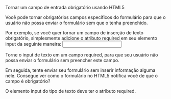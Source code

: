 Tornar um campo de entrada obrigatório usando HTML5

Você pode tornar obrigatórios campos específicos do formulário para que o usuário não possa enviar o formulário sem que o tenha preenchido.

Por exemplo, se você quer tornar um campo de inserção de texto obrigatório, simplesmente adicione o atributo required em seu elemento input da seguinte maneira: <input type="text" required>

Torne o input de texto em um campo required, para que seu usuário não possa enviar o formulário sem preencher este campo.

Em seguida, tente enviar seu formulário sem inserir informação alguma nele. Consegue ver como o formulário no HTML5 notifica você de que o campo é obrigatório?

O elemento input do tipo de texto deve ter o atributo required.